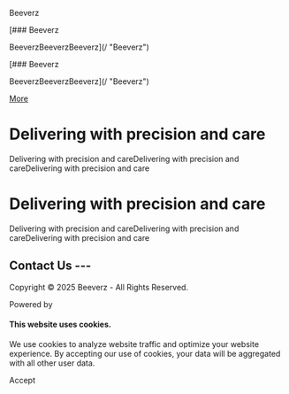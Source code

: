 Beeverz



[### Beeverz

BeeverzBeeverzBeeverz](/ "Beeverz")

[### Beeverz

BeeverzBeeverzBeeverz](/ "Beeverz")

[More](#)

Delivering with precision and care
==================================

Delivering with precision and careDelivering with precision and careDelivering with precision and care

Delivering with precision and care
==================================

Delivering with precision and careDelivering with precision and careDelivering with precision and care

Contact Us ---
--------------

Copyright © 2025 Beeverz - All Rights Reserved.

Powered by

#### This website uses cookies.

We use cookies to analyze website traffic and optimize your website experience. By accepting our use of cookies, your data will be aggregated with all other user data.

Accept